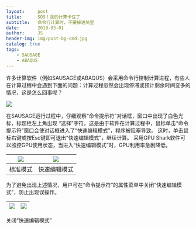 ```yaml
---
layout:     post
title:      SOS！我的计算卡住了
subtitle:   命令行计算时，不要掉进坑里
date:       2019-05-01
author:     JS
header-img: img/post-bg-cmd.jpg
catalog: true
tags:
    - SAUSAGE
    - ABAQUS
---
```


许多计算软件（例如SAUSAGE或ABAQUS）会采用命令行控制计算进程，有些人在计算过程中会遇到下面的问题：计算过程忽然会出现停滞或预计剩余时间变多的情况，这是怎么回事呢？

![](https://wx3.sinaimg.cn/mw1024/783153a1gy1g2lxaul0duj20rl0eftau.jpg)
 
在SAUSAGE运行过程中，仔细观察“命令提示符”对话框，窗口中出现了白色光标，标题栏左上角出现 “选择”字符。这是由于软件在计算过程中，鼠标单击“命令提示符”窗口会使对话框进入了“快速编辑模式”，程序被阻塞导致。
这时，单击鼠标右键或按Esc键即可退出“快速编辑模式”，继续计算。
采用GPU Shark软件可以监控GPU使用状态，当进入“快速编辑模式”时，GPU利用率急剧降低。

![](https://wx2.sinaimg.cn/mw1024/783153a1gy1g2lxauk5t6j209q0c33zl.jpg) | ![](https://wx3.sinaimg.cn/mw1024/783153a1gy1g2lxauk87ij209q0c33zn.jpg)
-|-
标准模式 | 快速编辑模式

为了避免出现上述情况，用户可在“命令提示符”的属性菜单中关闭“快速编辑模式”，防止出现误操作。

![](https://wx4.sinaimg.cn/mw1024/783153a1gy1g2lxauo0eyj20rh0ehjub.jpg) | ![](https://wx2.sinaimg.cn/mw1024/783153a1gy1g2lxaukwvcj20cz0gtmym.jpg)
-|-
关闭“快速编辑模式”
